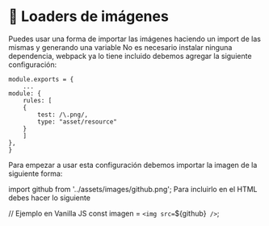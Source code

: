# 🎴 Loaders de imágenes

Puedes usar una forma de importar las imágenes haciendo un import de las mismas y generando una variable
No es necesario instalar ninguna dependencia, webpack ya lo tiene incluido debemos agregar la siguiente configuración:

    module.exports = {
        ...
    module: {
        rules: [
        {
            test: /\.png/,
            type: "asset/resource"
        }
        ]
    },
    }

Para empezar a usar esta configuración debemos importar la imagen de la siguiente forma:

import github from '../assets/images/github.png';
Para incluirlo en el HTML debes hacer lo siguiente

// Ejemplo en Vanilla JS
const imagen = `<img src=`${github}` />`;
